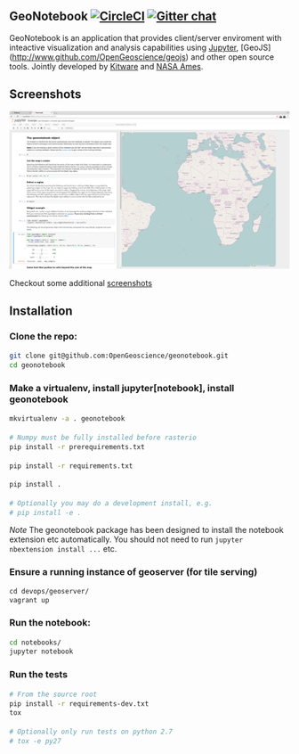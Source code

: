 ## GeoNotebook [![CircleCI](https://circleci.com/gh/OpenGeoscience/geonotebook.svg?style=shield)](https://circleci.com/gh/OpenGeoscience/geonotebook) [![Gitter chat](https://badges.gitter.im/gitterHQ/gitter.png)](https://gitter.im/geonotebook/Lobby)
GeoNotebook is an application that provides client/server
enviroment with inteactive visualization and analysis capabilities
using [Jupyter](http://jupyter.org), [GeoJS]
(http://www.github.com/OpenGeoscience/geojs) and other open source tools.
Jointly developed by  [Kitware](http://www.kitware.com) and
[NASA Ames](https://www.nasa.gov/centers/ames/home/index.html).


## Screenshots
![screen shot](screenshots/geonotebook.png)

Checkout some additional [screenshots](screenshots/)

## Installation
### Clone the repo:
```bash
git clone git@github.com:OpenGeoscience/geonotebook.git
cd geonotebook
```
### Make a virtualenv, install jupyter[notebook], install geonotebook
```bash
mkvirtualenv -a . geonotebook

# Numpy must be fully installed before rasterio
pip install -r prerequirements.txt

pip install -r requirements.txt

pip install .

# Optionally you may do a development install, e.g.
# pip install -e .
```

*Note* The geonotebook package has been designed to install the notebook extension etc automatically. You should not need to run ```jupyter nbextension install ...``` etc.

### Ensure a running instance of geoserver (for tile serving)
```
cd devops/geoserver/
vagrant up
```

### Run the notebook:
```bash
cd notebooks/
jupyter notebook

```

### Run the tests
```bash
# From the source root
pip install -r requirements-dev.txt
tox

# Optionally only run tests on python 2.7
# tox -e py27
```



